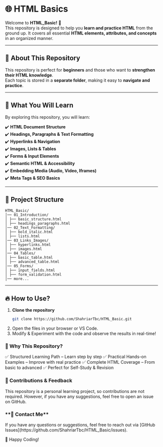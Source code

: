 # 🌐 HTML Basics  

Welcome to **HTML_Basic!** 🎯  
This repository is designed to help you **learn and practice HTML** from the ground up. It covers all essential **HTML elements, attributes, and concepts** in an organized manner.  

---

## 📌 About This Repository  
This repository is perfect for **beginners** and those who want to **strengthen their HTML knowledge**.  
Each topic is stored in a **separate folder**, making it easy to **navigate and practice**.  

---

## 🚀 What You Will Learn  
By exploring this repository, you will learn:  

✔️ **HTML Document Structure**  
✔️ **Headings, Paragraphs & Text Formatting**  
✔️ **Hyperlinks & Navigation**  
✔️ **Images, Lists & Tables**  
✔️ **Forms & Input Elements**  
✔️ **Semantic HTML & Accessibility**  
✔️ **Embedding Media (Audio, Video, Iframes)**  
✔️ **Meta Tags & SEO Basics**  

---

## 📂 Project Structure  
```
HTML_Basic/
│── 01_Introduction/
│ ├── basic_structure.html
│ ├── headings_paragraphs.html
│── 02_Text_Formatting/
│ ├── bold_italic.html
│ ├── lists.html
│── 03_Links_Images/
│ ├── hyperlinks.html
│ ├── images.html
│── 04_Tables/
│ ├── basic_table.html
│ ├── advanced_table.html
│── 05_Forms/
│ ├── input_fields.html
│ ├── form_validation.html
│── more...
```

---

## 🔥 How to Use?  

1. **Clone the repository**  
   ```bash
   git clone https://github.com/ShahriarTbc/HTML_Basic.git
2. Open the files in your browser or VS Code.  
3. Modify & Experiment with the code and observe the results in real-time! 

<h3>🎯 Why This Repository?</h3>
✅ Structured Learning Path – Learn step by step  
✅ Practical Hands-on Examples – Improve with real practice  
✅ Complete HTML Coverage – From basic to advanced  
✅ Perfect for Self-Study & Revision  


<h3>🌟 Contributions & Feedback</h3>
This repository is a personal learning project, so contributions are not required.  
However, if you have any suggestions, feel free to open an issue on GitHub.  



<h3>**📧 Contact Me**</h3>
If you have any questions or suggestions, feel free to reach out via [GitHub Issues](https://github.com/ShahriarTbc/HTML_Basic/issues).  

🚀 Happy Coding!


